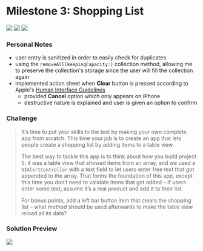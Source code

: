 # Milestone 3: Shopping List

[![](https://img.shields.io/badge/Hacking%20with%20iOS-2019.10.26-36A9AE?logo=gumroad)](https://www.hackingwithswift.com/store/hacking-with-ios) [![](https://img.shields.io/badge/Xcode-11.3.1-3d8af0?logo=xcode)](#) [![](https://img.shields.io/badge/Swift-5.1-FA7343?logo=swift)](#)

### Personal Notes
- user entry is sanitized in order to easily check for duplicates
- using the `removeAll(keepingCapacity:)` collection method, allowing me to preserve the collection's storage since the user will fill the collection again
- implemented action sheet when **Clear** button is pressed according to Apple's [Human Interface Guidelines](https://developer.apple.com/design/human-interface-guidelines/ios/views/action-sheets/)
    - provided **Cancel** option which only appears on iPhone
    - destructive nature is explained and user is given an option to confirm

### Challenge
> It’s time to put your skills to the test by making your own complete app from scratch. This time your job is to create an app that lets people create a shopping list by adding items to a table view.
>
> The best way to tackle this app is to think about how you build project 5: it was a table view that showed items from an array, and we used a `UIAlertController` with a text field to let users enter free text that got appended to the array. That forms the foundation of this app, except this time you don’t need to validate items that get added – if users enter some text, assume it’s a real product and add it to their list.
>
> For bonus points, add a left bar button item that clears the shopping list – what method should be used afterwards to make the table view reload all its data?

### Solution Preview
<img src="https://user-images.githubusercontent.com/4438390/71426393-cddc8880-2676-11ea-9bed-937b0750587c.png">
